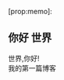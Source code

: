 [prop:title]: 你好,世界!
[prop:author]: Fivewords
[prop:photo]: img/photo.gif
[prop:date]: 2019年1月31日
[prop:tags]: life
[prop:memo]: 

## 你好 世界  
世界,你好!  
我的第一篇博客
